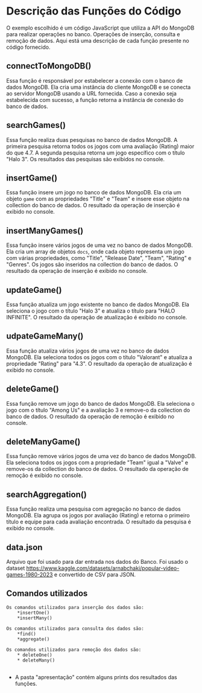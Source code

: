 
# Descrição das Funções do Código

O exemplo escolhido é um código JavaScript que utiliza a API do MongoDB para realizar operações no banco. Operações de inserção, consulta e remoção de dados.
Aqui está uma descrição de cada função presente no código fornecido.

## connectToMongoDB()

Essa função é responsável por estabelecer a conexão com o banco de dados MongoDB. Ela cria uma instância do cliente MongoDB e se conecta ao servidor MongoDB usando a URL fornecida. Caso a conexão seja estabelecida com sucesso, a função retorna a instância de conexão do banco de dados.

## searchGames()

Essa função realiza duas pesquisas no banco de dados MongoDB. A primeira pesquisa retorna todos os jogos com uma avaliação (Rating) maior do que 4.7. A segunda pesquisa retorna um jogo específico com o título "Halo 3". Os resultados das pesquisas são exibidos no console.

## insertGame()

Essa função insere um jogo no banco de dados MongoDB. Ela cria um objeto `game` com as propriedades "Title" e "Team" e insere esse objeto na collection do banco de dados. O resultado da operação de inserção é exibido no console.

## insertManyGames()

Essa função insere vários jogos de uma vez no banco de dados MongoDB. Ela cria um array de objetos `docs`, onde cada objeto representa um jogo com várias propriedades, como "Title", "Release Date", "Team", "Rating" e "Genres". Os jogos são inseridos na collection do banco de dados. O resultado da operação de inserção é exibido no console.

## updateGame()

Essa função atualiza um jogo existente no banco de dados MongoDB. Ela seleciona o jogo com o título "Halo 3" e atualiza o título para "HALO INFINITE". O resultado da operação de atualização é exibido no console.

## udpateGameMany()

Essa função atualiza vários jogos de uma vez no banco de dados MongoDB. Ela seleciona todos os jogos com o título "Valorant" e atualiza a propriedade "Rating" para "4.3". O resultado da operação de atualização é exibido no console.

## deleteGame()

Essa função remove um jogo do banco de dados MongoDB. Ela seleciona o jogo com o título "Among Us" e a avaliação 3 e remove-o da collection do banco de dados. O resultado da operação de remoção é exibido no console.

## deleteManyGame()

Essa função remove vários jogos de uma vez do banco de dados MongoDB. Ela seleciona todos os jogos com a propriedade "Team" igual a "Valve" e remove-os da collection do banco de dados. O resultado da operação de remoção é exibido no console.

## searchAggregation()

Essa função realiza uma pesquisa com agregação no banco de dados MongoDB. Ela agrupa os jogos por avaliação (Rating) e retorna o primeiro título e equipe para cada avaliação encontrada. O resultado da pesquisa é exibido no console.

## data.json

Arquivo que foi usado para dar entrada nos dados do Banco. Foi usado o dataset https://www.kaggle.com/datasets/arnabchaki/popular-video-games-1980-2023 e convertido de CSV para JSON.

## Comandos utilizados	

	Os comandos utilizados para inserção dos dados são:
		*insertOne() 
		*insertMany()
	
	Os comandos utilizados para consulta dos dados são:
		*find()
		*aggregate()
		
	Os comandos utilizados para remoção dos dados são:
		* deleteOne()
		* deleteMany()		
##
* A pasta "apresentação" contém alguns prints dos resultados das funções.

